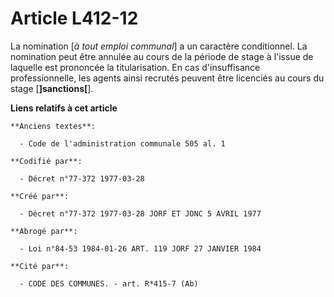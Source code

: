 # Article L412-12

La nomination [*à tout emploi communal*] a un caractère conditionnel. La nomination peut être annulée au cours de la période
de stage à l'issue de laquelle est prononcée la titularisation. En cas d'insuffisance professionnelle, les agents ainsi
recrutés peuvent être licenciés au cours du stage [**]sanctions[**].

**Liens relatifs à cet article**

	**Anciens textes**:

	  - Code de l'administration communale 505 al. 1

	**Codifié par**:

	  - Décret n°77-372 1977-03-28

	**Créé par**:

	  - Décret n°77-372 1977-03-28 JORF ET JONC 5 AVRIL 1977

	**Abrogé par**:

	  - Loi n°84-53 1984-01-26 ART. 119 JORF 27 JANVIER 1984

	**Cité par**:

	  - CODE DES COMMUNES. - art. R*415-7 (Ab)
